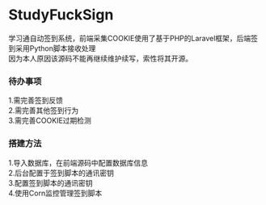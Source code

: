 # StudyFuckSign
学习通自动签到系统，前端采集COOKIE使用了基于PHP的Laravel框架，后端签到采用Python脚本接收处理 <br/>
因为本人原因该源码不能再继续维护续写，索性将其开源。

### 待办事项
1.需完善签到反馈<br/>
2.需完善其他签到行为<br/>
3.需完善COOKIE过期检测<br/>

### 搭建方法
1.导入数据库，在前端源码中配置数据库信息<br/>
2.后台配置于签到脚本的通讯密钥<br/>
3.配置签到脚本的通讯密钥<br/>
4.使用Corn监控管理签到脚本<br/>
